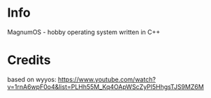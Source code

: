 # Info
MagnumOS - hobby operating system written in C++

# Credits
based on wyyos: https://www.youtube.com/watch?v=1rnA6wpF0o4&list=PLHh55M_Kq4OApWScZyPl5HhgsTJS9MZ6M
